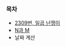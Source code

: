 ### 목차

* [2309번, 일곱 난쟁이](https://github.com/gerherh/Coding-Test-Practice/tree/main/%EB%B0%B1%EC%A4%80/%EB%B8%8C%EB%A3%A8%ED%8A%B8%20%ED%8F%AC%EC%8A%A4/%EC%9D%BC%EA%B3%B1%20%EB%82%9C%EC%9F%81%EC%9D%B4)
* [N과 M](https://github.com/gerherh/Coding-Test-Practice/tree/main/%EB%B0%B1%EC%A4%80/%EB%B8%8C%EB%A3%A8%ED%8A%B8%20%ED%8F%AC%EC%8A%A4/N%EA%B3%BC%20M)
* 날짜 계산

